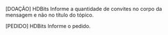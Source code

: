 [DOAÇÃO] HDBits
Informe a quantidade de convites no corpo da mensagem e não no título do tópico.

[PEDIDO] HDBits
Informe o pedido.

